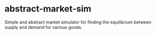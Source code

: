 # abstract-market-sim
Simple and abstract market simulator for finding the equilibrium between supply and demand for various goods.
